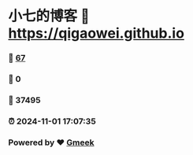 # 小七的博客 :link: https://qigaowei.github.io 
### :page_facing_up: [67](https://qigaowei.github.io/tag.html) 
### :speech_balloon: 0 
### :hibiscus: 37495 
### :alarm_clock: 2024-11-01 17:07:35 
### Powered by :heart: [Gmeek](https://github.com/Meekdai/Gmeek)
